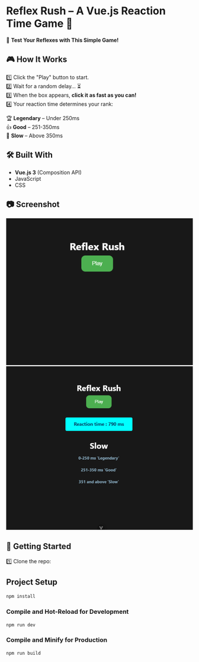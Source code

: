 # Reflex Rush – A Vue.js Reaction Time Game 🎯  

🚀 **Test Your Reflexes with This Simple Game!**  

## 🎮 How It Works  
1️⃣ Click the "Play" button to start.  
2️⃣ Wait for a random delay… ⏳  
3️⃣ When the box appears, **click it as fast as you can!**  
4️⃣ Your reaction time determines your rank:  

   🏆 **Legendary** – Under 250ms  
   👍 **Good** – 251-350ms  
   🐢 **Slow** – Above 350ms  

## 🛠️ Built With  
- **Vue.js 3** (Composition API)  
- JavaScript  
- CSS  


## 📷 Screenshot  

![Reflex Rush Game](screenshots/reflexrush2.png)
![Reflex Rush Game](screenshots/reflexrush1.png)


## 🚀 Getting Started  
1️⃣ Clone the repo:

## Project Setup

```sh
npm install
```

### Compile and Hot-Reload for Development

```sh
npm run dev
```

### Compile and Minify for Production

```sh
npm run build
```

